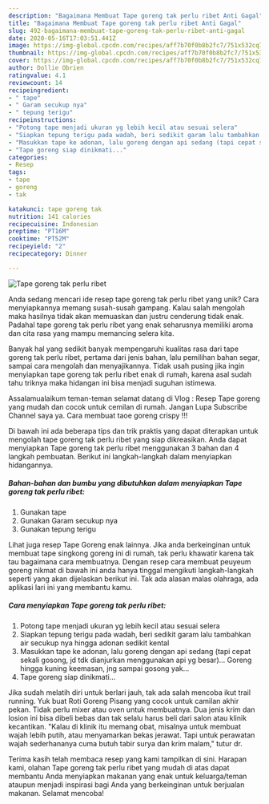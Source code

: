 ```yaml
---
description: "Bagaimana Membuat Tape goreng tak perlu ribet Anti Gagal"
title: "Bagaimana Membuat Tape goreng tak perlu ribet Anti Gagal"
slug: 492-bagaimana-membuat-tape-goreng-tak-perlu-ribet-anti-gagal
date: 2020-05-16T17:03:51.441Z
image: https://img-global.cpcdn.com/recipes/aff7b70f0b8b2fc7/751x532cq70/tape-goreng-tak-perlu-ribet-foto-resep-utama.jpg
thumbnail: https://img-global.cpcdn.com/recipes/aff7b70f0b8b2fc7/751x532cq70/tape-goreng-tak-perlu-ribet-foto-resep-utama.jpg
cover: https://img-global.cpcdn.com/recipes/aff7b70f0b8b2fc7/751x532cq70/tape-goreng-tak-perlu-ribet-foto-resep-utama.jpg
author: Dollie Obrien
ratingvalue: 4.1
reviewcount: 14
recipeingredient:
- " tape"
- " Garam secukup nya"
- " tepung terigu"
recipeinstructions:
- "Potong tape menjadi ukuran yg lebih kecil atau sesuai selera"
- "Siapkan tepung terigu pada wadah, beri sedikit garam lalu tambahkan air secukup nya hingga adonan sedikit kental"
- "Masukkan tape ke adonan, lalu goreng dengan api sedang (tapi cepat sekali gosong, jd tdk dianjurkan menggunakan api yg besar)... Goreng hingga kuning keemasan, jng sampai gosong yak..."
- "Tape goreng siap dinikmati..."
categories:
- Resep
tags:
- tape
- goreng
- tak

katakunci: tape goreng tak 
nutrition: 141 calories
recipecuisine: Indonesian
preptime: "PT16M"
cooktime: "PT52M"
recipeyield: "2"
recipecategory: Dinner

---
```



![Tape goreng tak perlu ribet](https://img-global.cpcdn.com/recipes/aff7b70f0b8b2fc7/751x532cq70/tape-goreng-tak-perlu-ribet-foto-resep-utama.jpg)

Anda sedang mencari ide resep tape goreng tak perlu ribet yang unik? Cara menyiapkannya memang susah-susah gampang. Kalau salah mengolah maka hasilnya tidak akan memuaskan dan justru cenderung tidak enak. Padahal tape goreng tak perlu ribet yang enak seharusnya memiliki aroma dan cita rasa yang mampu memancing selera kita.

Banyak hal yang sedikit banyak mempengaruhi kualitas rasa dari tape goreng tak perlu ribet, pertama dari jenis bahan, lalu pemilihan bahan segar, sampai cara mengolah dan menyajikannya. Tidak usah pusing jika ingin menyiapkan tape goreng tak perlu ribet enak di rumah, karena asal sudah tahu triknya maka hidangan ini bisa menjadi suguhan istimewa.

Assalamualaikum teman-teman selamat datang di Vlog : Resep Tape goreng yang mudah dan cocok untuk cemilan di rumah. Jangan Lupa Subscribe Channel saya ya. Cara membuat taoe goreng crispy !!!


Di bawah ini ada beberapa tips dan trik praktis yang dapat diterapkan untuk mengolah tape goreng tak perlu ribet yang siap dikreasikan. Anda dapat menyiapkan Tape goreng tak perlu ribet menggunakan 3 bahan dan 4 langkah pembuatan. Berikut ini langkah-langkah dalam menyiapkan hidangannya.

<!--inarticleads1-->

##### Bahan-bahan dan bumbu yang dibutuhkan dalam menyiapkan Tape goreng tak perlu ribet:

1. Gunakan  tape
1. Gunakan  Garam secukup nya
1. Gunakan  tepung terigu


Lihat juga resep Tape Goreng enak lainnya. Jika anda berkeinginan untuk membuat tape singkong goreng ini di rumah, tak perlu khawatir karena tak tau bagaimana cara membuatnya. Dengan resep cara membuat peuyeum goreng nikmat di bawah ini anda hanya tinggal mengikuti langkah-langkah seperti yang akan dijelaskan berikut ini. Tak ada alasan malas olahraga, ada aplikasi lari ini yang membantu kamu. 

<!--inarticleads2-->

##### Cara menyiapkan Tape goreng tak perlu ribet:

1. Potong tape menjadi ukuran yg lebih kecil atau sesuai selera
1. Siapkan tepung terigu pada wadah, beri sedikit garam lalu tambahkan air secukup nya hingga adonan sedikit kental
1. Masukkan tape ke adonan, lalu goreng dengan api sedang (tapi cepat sekali gosong, jd tdk dianjurkan menggunakan api yg besar)... Goreng hingga kuning keemasan, jng sampai gosong yak...
1. Tape goreng siap dinikmati...


Jika sudah melatih diri untuk berlari jauh, tak ada salah mencoba ikut trail running. Yuk buat Roti Goreng Pisang yang cocok untuk camilan akhir pekan. Tidak perlu mixer atau oven untuk membuatnya. Dua jenis krim dan losion ini bisa dibeli bebas dan tak selalu harus beli dari salon atau klinik kecantikan. &#34;Kalau di klinik itu memang obat, misalnya untuk membuat wajah lebih putih, atau menyamarkan bekas jerawat. Tapi untuk perawatan wajah sederhananya cuma butuh tabir surya dan krim malam,&#34; tutur dr. 

Terima kasih telah membaca resep yang kami tampilkan di sini. Harapan kami, olahan Tape goreng tak perlu ribet yang mudah di atas dapat membantu Anda menyiapkan makanan yang enak untuk keluarga/teman ataupun menjadi inspirasi bagi Anda yang berkeinginan untuk berjualan makanan. Selamat mencoba!
